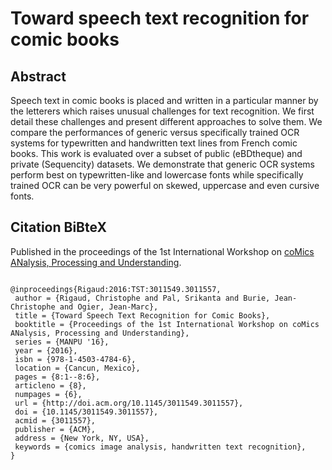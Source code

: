 Toward speech text recognition for comic books
===============================================
   
Abstract
------------------------------------------------
Speech text in comic books is placed and written in a particular manner by the letterers which raises unusual challenges for text recognition. We first detail these challenges and present different approaches to solve them. We compare the performances of generic versus specifically trained OCR systems for typewritten and handwritten text lines from French comic books. This work is evaluated over a subset of public (eBDtheque) and private (Sequencity) datasets. We demonstrate that generic OCR systems perform best on typewritten-like and lowercase fonts while specifically trained OCR can be very powerful on skewed, uppercase and even cursive fonts.


Citation BiBteX
-------------------------------------------------
Published in the proceedings of the 1st International Workshop on [coMics ANalysis, Processing and Understanding](http://manpu2016.imlab.jp/ "MANPU").
<pre><code>
@inproceedings{Rigaud:2016:TST:3011549.3011557,
 author = {Rigaud, Christophe and Pal, Srikanta and Burie, Jean-Christophe and Ogier, Jean-Marc},
 title = {Toward Speech Text Recognition for Comic Books},
 booktitle = {Proceedings of the 1st International Workshop on coMics ANalysis, Processing and Understanding},
 series = {MANPU '16},
 year = {2016},
 isbn = {978-1-4503-4784-6},
 location = {Cancun, Mexico},
 pages = {8:1--8:6},
 articleno = {8},
 numpages = {6},
 url = {http://doi.acm.org/10.1145/3011549.3011557},
 doi = {10.1145/3011549.3011557},
 acmid = {3011557},
 publisher = {ACM},
 address = {New York, NY, USA},
 keywords = {comics image analysis, handwritten text recognition},
} 
</code></pre>